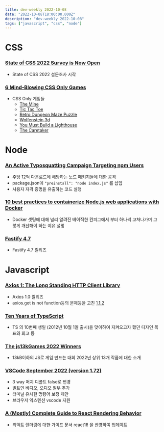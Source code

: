 ```yaml
---
title: dev-weekly 2022-10-08
date: "2022-10-08T18:00:00.000Z"
description: "dev-weekly 2022-10-08"
tags: ["javascript", "css", "node"]
---
```

# CSS

### **[State of CSS 2022 Survey is Now Open](https://stateofcss.com/en-us)**

- State of CSS 2022 설문조사 시작

### **[6 Mind-Blowing CSS Only Games](https://www.youtube.com/watch?v=-e5nWsGgZXQ)**

- CSS Only 게임들
    - [The Mine](https://codepen.io/jcoulterdesign/pen/NOMeEb)
    - [Tic Tac Toe](https://codepen.io/jh3y/pen/KKNwpzN)
    - [Retro Dungeon Maze Puzzle](https://codepen.io/takaneichinose/pen/VwWqyYj)
    - [Wolfenstein 3d](https://codepen.io/M_J_Robbins/full/XpQZOG)
    - [You Must Build a Lighthouse](https://codepen.io/ivorjetski/pen/OJXbvdL)
    - [The Caretaker](https://codepen.io/jcoulterdesign/pen/WNxjVbW)

# Node

### **[An Active Typosquatting Campaign Targeting npm Users](https://blog.phylum.io/phylum-detects-active-typosquatting-campaign-targeting-npm-developers)**

- 주당 12억 다운로드에 해당하는 노드 패키지들에 대한 공격
- package.json에 `"preinstall": "node index.js"` 를 삽입
- 사용자 자격 증명을 유출하는 코드 실행

### **[10 best practices to containerize Node.js web applications with Docker](https://snyk.io/blog/10-best-practices-to-containerize-nodejs-web-applications-with-docker/)**

- Docker 셋팅에 대해 널리 알려진 베이직한 컨피그에서 부터 하나씩 고쳐나가며 그렇게 개선해야 하는 이유 설명

### **[Fastify 4.7](https://github.com/fastify/fastify/releases/tag/v4.7.0)**

- Fastify 4.7 릴리즈

# Javascript

### **[Axios 1: The Long Standing HTTP Client Library](https://github.com/axios/axios/releases/tag/v1.0.0)**

- Axios 1.0 릴리즈
- axios.get is not function등의 문제등을 고친 [1.1.2](https://github.com/axios/axios/releases/tag/v1.1.2)

### **[Ten Years of TypeScript](https://devblogs.microsoft.com/typescript/ten-years-of-typescript/)**

- TS 의 10번째 생일 (2012년 10월 1일 출시)을 맞이하여 지켜오고자 했던 디자인 목표와 회고 등

### **[The js13kGames 2022 Winners](https://github.blog/2022-10-06-js13k-2022-winners/)**

- 13kB이하의 JS로 게임 만드는 대회 2022년 상위 13개 작품에 대한 소개

### **[VSCode **September 2022 (version 1.72)**](https://code.visualstudio.com/updates/v1_72)**

- 3 way 머지 디폴트 false로 변경
- 빌트인 비디오, 오디오 일부 추가
- 터미널 유사한 명령어 보정 제안
- 브라우저 익스텐션 vscode 지원

### **[A (Mostly) Complete Guide to React Rendering Behavior](https://blog.isquaredsoftware.com/2020/05/blogged-answers-a-mostly-complete-guide-to-react-rendering-behavior/)**

- 리액트 렌더링에 대한 가이드 문서 react18 을 반영하여 업데이트